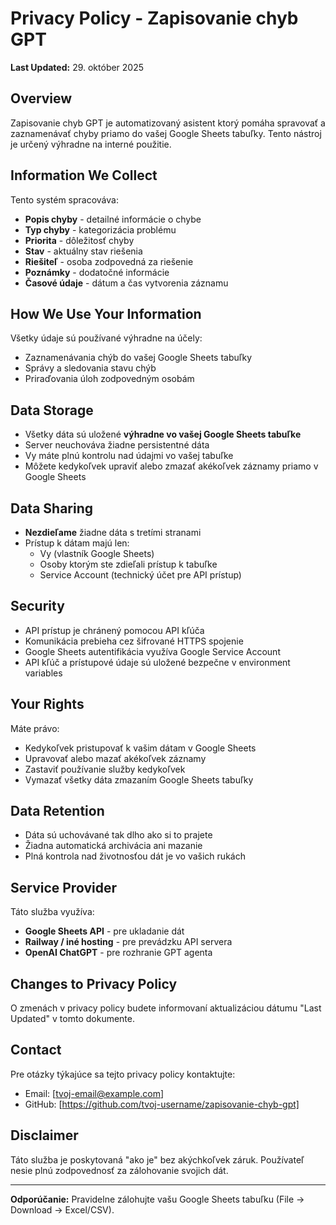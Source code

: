 # Privacy Policy - Zapisovanie chyb GPT

**Last Updated:** 29. október 2025

## Overview
Zapisovanie chyb GPT je automatizovaný asistent ktorý pomáha spravovať a zaznamenávať chyby priamo do vašej Google Sheets tabuľky. Tento nástroj je určený výhradne na interné použitie.

## Information We Collect
Tento systém spracováva:
- **Popis chyby** - detailné informácie o chybe
- **Typ chyby** - kategorizácia problému
- **Priorita** - dôležitosť chyby
- **Stav** - aktuálny stav riešenia
- **Riešiteľ** - osoba zodpovedná za riešenie
- **Poznámky** - dodatočné informácie
- **Časové údaje** - dátum a čas vytvorenia záznamu

## How We Use Your Information
Všetky údaje sú používané výhradne na účely:
- Zaznamenávania chýb do vašej Google Sheets tabuľky
- Správy a sledovania stavu chýb
- Priraďovania úloh zodpovedným osobám

## Data Storage
- Všetky dáta sú uložené **výhradne vo vašej Google Sheets tabuľke**
- Server neuchováva žiadne persistentné dáta
- Vy máte plnú kontrolu nad údajmi vo vašej tabuľke
- Môžete kedykoľvek upraviť alebo zmazať akékoľvek záznamy priamo v Google Sheets

## Data Sharing
- **Nezdieľame** žiadne dáta s tretími stranami
- Prístup k dátam majú len:
  - Vy (vlastník Google Sheets)
  - Osoby ktorým ste zdieľali prístup k tabuľke
  - Service Account (technický účet pre API prístup)

## Security
- API prístup je chránený pomocou API kľúča
- Komunikácia prebieha cez šifrované HTTPS spojenie
- Google Sheets autentifikácia využíva Google Service Account
- API kľúč a prístupové údaje sú uložené bezpečne v environment variables

## Your Rights
Máte právo:
- Kedykoľvek pristupovať k vašim dátam v Google Sheets
- Upravovať alebo mazať akékoľvek záznamy
- Zastaviť používanie služby kedykoľvek
- Vymazať všetky dáta zmazaním Google Sheets tabuľky

## Data Retention
- Dáta sú uchovávané tak dlho ako si to prajete
- Žiadna automatická archivácia ani mazanie
- Plná kontrola nad životnosťou dát je vo vašich rukách

## Service Provider
Táto služba využíva:
- **Google Sheets API** - pre ukladanie dát
- **Railway / iné hosting** - pre prevádzku API servera
- **OpenAI ChatGPT** - pre rozhranie GPT agenta

## Changes to Privacy Policy
O zmenách v privacy policy budete informovaní aktualizáciou dátumu "Last Updated" v tomto dokumente.

## Contact
Pre otázky týkajúce sa tejto privacy policy kontaktujte:
- Email: [tvoj-email@example.com]
- GitHub: [https://github.com/tvoj-username/zapisovanie-chyb-gpt]

## Disclaimer
Táto služba je poskytovaná "ako je" bez akýchkoľvek záruk. Používateľ nesie plnú zodpovednosť za zálohovanie svojich dát.

---

**Odporúčanie:** Pravidelne zálohujte vašu Google Sheets tabuľku (File → Download → Excel/CSV).

